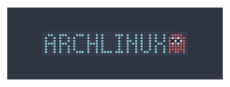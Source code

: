 <a href="https://archlinux.org" title="Visit archlinux.org"><img src="./assets/banner.png" alt="xFr3d's Github Banner"></a>
